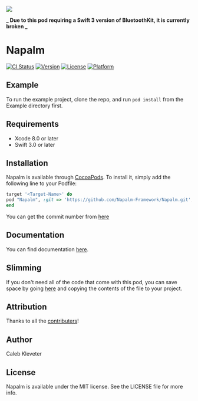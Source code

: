 ![](https://github.com/Napalm-Framework/Napalm/blob/master/Example/napalm-header.png)

**_ Due to this pod requiring a Swift 3 version of BluetoothKit, it is currently broken _**

# Napalm

[![CI Status](https://travis-ci.org/Napalm-Framework/Napalm.svg?branch=master)](https://travis-ci.org/Napalm-Framework)
[![Version](https://img.shields.io/cocoapods/v/Napalm.svg?style=flat)](http://cocoapods.org/pods/Napalm)
[![License](https://img.shields.io/cocoapods/l/Napalm.svg?style=flat)](http://cocoapods.org/pods/Napalm)
[![Platform](https://img.shields.io/cocoapods/p/Napalm.svg?style=flat)](http://cocoapods.org/pods/Napalm)

## Example

To run the example project, clone the repo, and run `pod install` from the Example directory first.

## Requirements

- Xcode 8.0 or later
- Swift 3.0 or later

## Installation

Napalm is available through [CocoaPods](http://cocoapods.org). To install
it, simply add the following line to your Podfile:

```ruby
target '<Target-Name>' do
pod "Napalm", :git => 'https://github.com/Napalm-Framework/Napalm.git', :commit => '<Commit-Number>'
end

```

You can get the commit number from [here](https://github.com/Napalm-Framework/Napalm/commits/master)

## Documentation

You can find documentation [here](https://napalm-framework.github.io/Napalm/docs/index.html).

## Slimming

If you don't need all of the code that come with this pod, you can save space by going [here](https://github.com/Napalm-Framework/Napalm/tree/master/Napalm/Classes) and copying the contents of the file to your project.

## Attribution

Thanks to all the [contributers](https://github.com/Napalm-Framework/Napalm/blob/master/Example/Attribution.md)!

## Author

Caleb Kleveter

## License

Napalm is available under the MIT license. See the LICENSE file for more info.

